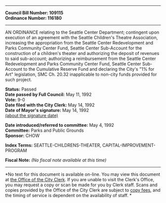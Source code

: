 * * * * *  
  
**Council Bill Number: [](#h0)[](#h2)109115**   
**Ordinance Number: 116180**  
  
* * * * *  
  
AN ORDINANCE relating to the Seattle Center Department; contingent upon execution of an agreement with the Seattle Children's Theatre Association, increasing the appropriation from the Seattle Center Redevelopment and Parks Community Center Fund, Seattle Center Sub-Account for the construction of a children's theater and authorizing the deposit of revenues to said sub-account; authorizing a reimbursement from the Seattle Center Redevelopment and Parks Community Center Fund, Seattle Center Sub-Account to the Cumulative Reserve Fund and declaring the City's "1% for Art" legislation, SMC Ch. 20.32 inapplicable to non-city funds provided for such project.  
  
**Status:** Passed   
**Date passed by Full Council:** May 11, 1992   
**Vote:** 9-0   
**Date filed with the City Clerk:** May 14, 1992   
**Date of Mayor's signature:** May 14, 1992   
[(about the signature date)](/~public/approvaldate.htm)   
  
  
**Date introduced/referred to committee:** May 4, 1992   
**Committee:** Parks and Public Grounds   
**Sponsor:** CHOW   
  
**Index Terms:** SEATTLE-CHILDRENS-THEATER, CAPITAL-IMPROVEMENT-PROGRAM  
  
**Fiscal Note:** *(No fiscal note available at this time)*  
  
* * * * *  
  
*No text for this document is available on-line. You may view this document at [the Office of the City Clerk](http://www.seattle.gov/leg/clerk/contactUs.htm). If you are unable to visit the Clerk's Office, you may request a copy or scan be made for you by Clerk staff. Scans and copies provided by the Office of the City Clerk are subject to [copy fees](http://clerk.seattle.gov/~public/clerkfees.htm), and the timing of service is dependent on the availability of staff. *  
  
  
